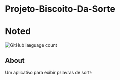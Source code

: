 # Projeto-Biscoito-Da-Sorte

# Noted

![GitHub language count](https://img.shields.io/github/languages/count/jjpegado/Projeto-Biscoito-Da-Sorte)


## About

Um aplicativo para exibir palavras de sorte
